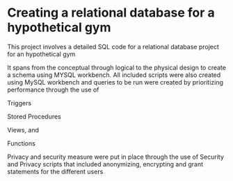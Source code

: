 # Creating a relational database for a hypothetical gym
This project involves a detailed SQL code for a relational database project for an hypothetical gym 

It spans from the conceptual through logical to the physical design to create a schema using MYSQL workbench. All included scripts were also 
created using MySQL workbench and queries to be run were created by prioritizing performance through the use of 

Triggers

Stored Procedures 

Views, and

Functions

Privacy and security measure were put in place through the use of Security and Privacy scripts that included anonymizing, encrypting and grant statements for the different users
